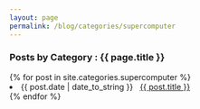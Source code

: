 ```yaml
---
layout: page
permalink: /blog/categories/supercomputer
---
```


<h3> Posts by Category : {{ page.title }} </h3>

<div class="card">
{% for post in site.categories.supercomputer %}
 <li class="category-posts"><span>{{ post.date | date_to_string }}</span> &nbsp; <a href="{{ post.url }}">{{ post.title }}</a></li>
{% endfor %}
</div>
